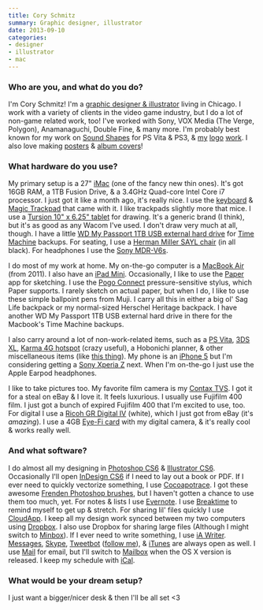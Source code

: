 ```yaml
---
title: Cory Schmitz
summary: Graphic designer, illustrator
date: 2013-09-10
categories:
- designer
- illustrator
- mac
---
```


### Who are you, and what do you do?

I'm Cory Schmitz! I'm a [graphic designer & illustrator](http://coryschmitz.com "Cory's website.") living in Chicago. I work with a variety of clients in the video game industry, but I do a lot of non-game related work, too! I've worked with Sony, VOX Media (The Verge, Polygon), Anamanaguchi, Double Fine, & many more. I'm probably best known for my work on [Sound Shapes][sound-shapes] for PS Vita & PS3, & [my](http://coryschmitz.com/filter/Branding/Sucker-Punch-Branding "Cory's Sucker Punch logo work.") [logo](http://coryschmitz.com/filter/Branding/Polygon-Branding "Cory's Polygon logo work.") [work](http://coryschmitz.com/filter/Branding/17-Bit-Branding "Cory's 17-Bit logo work."). I also love making [posters](http://coryschmitz.com/filter/Poster "Cory's posters.") & [album covers](http://coryschmitz.com/filter/Packaging "Cory's album covers.")!

### What hardware do you use?

My primary setup is a 27" [iMac][] (one of the fancy new thin ones). It's got 16GB RAM, a 1TB Fusion Drive, & a 3.4GHz Quad-core Intel Core i7 processor. I just got it like a month ago, it's really nice. I use the [keyboard][] & [Magic Trackpad][magic-trackpad] that came with it. I like trackpads slightly more that mice. I use a [Tursion 10" x 6.25" tablet][tursion] for drawing. It's a generic brand (I think), but it's as good as any Wacom I've used. I don't draw very much at all, though. I have a little [WD My Passport 1TB USB external hard drive][my-passport] for [Time Machine][time-machine] backups. For seating, I use a [Herman Miller SAYL chair][sayl] (in all black). For headphones I use the [Sony MDR-V6s][mdr-v6].

I do most of my work at home. My on-the-go computer is a [MacBook Air][macbook-air] (from 2011). I also have an [iPad Mini][ipad-mini]. Occasionally, I like to use the [Paper][paper-ios] app for sketching. I use the [Pogo Connect][connect.3] pressure-sensitive stylus, which Paper supports. I rarely sketch on actual paper, but when I do, I like to use these simple ballpoint pens from Muji. I carry all this in either a big ol' Sag Life backpack or my normal-sized Herschel Heritage backpack. I have another WD My Passport 1TB USB external hard drive in there for the Macbook's Time Machine backups.

I also carry around a lot of non-work-related items, such as a [PS Vita][vita], [3DS XL][3ds-xl], [Karma 4G hotspot][karma] (crazy useful), a Hobonichi planner, & other miscellaneous items (like [this thing][powerstation-mini]). My phone is an [iPhone 5][iphone-5] but I'm considering getting a [Sony Xperia Z][xperia-z] next. When I'm on-the-go I just use the Apple Earpod headphones.

I like to take pictures too. My favorite film camera is my [Contax TVS][tvs]. I got it for a steal on eBay & I love it. It feels luxurious. I usually use Fujifilm 400 film. I just got a bunch of expired Fujifilm 400 that I'm excited to use, too. For digital I use a [Ricoh GR Digital IV][gr-digital-iv] (white), which I just got from eBay (it's *amazing*). I use a 4GB [Eye-Fi card][eye-fi] with my digital camera, & it's really cool & works really well.

### And what software?

I do almost all my designing in [Photoshop CS6][photoshop] & [Illustrator CS6][illustrator]. Occasionally I'll open [InDesign CS6][indesign] if I need to lay out a book or PDF. If I ever need to quickly vectorize something, I use [Cocoapotrace][]. I got these awesome [Frenden Photoshop brushes](http://frenden.myshopify.com/products/photoshop_pencil_and_inking_brushes "Photoshop brushes by Frenden."), but I haven't gotten a chance to use them too much, yet. For notes & lists I use [Evernote][]. I use [Breaktime][] to remind myself to get up & stretch. For sharing lil' files quickly I use [CloudApp][]. I keep all my design work synced between my two computers using [Dropbox][]. I also use Dropbox for sharing large files (Although I might switch to [Minbox][]). If I ever need to write something, I use [iA Writer][ia-writer]. [Messages][], [Skype][], [Tweetbot][] ([follow me](https://twitter.com/coryschmitz/ "Cory's Twitter account.")), & [iTunes][] are always open as well. I use [Mail][] for email, but I'll switch to [Mailbox][] when the OS X version is released. I keep my schedule with [iCal][].

### What would be your dream setup?

I just want a bigger/nicer desk & then I'll be all set <3

[3ds-xl]: https://www.nintendo.com/3ds/features/ "A portable gaming console with a 3D screen."
[breaktime]: https://itunes.apple.com/us/app/breaktime/id427475982 "A Mac tool that reminds you to take regular breaks.."
[cloudapp]: https://www.getcloudapp.com/ "A cloud-based file sharing menubar app for Mac OS X."
[cocoapotrace]: http://www.geocities.jp/applescriptdepot/iWeb/AppleScriptDepot/Cocoapotrace.html "A Mac frontend software the potrace raster to vector software."
[connect.3]: https://tenonedesign.com/connect.php "A stylus for the iPad."
[dropbox]: https://www.dropbox.com/ "Online syncing and storage."
[evernote]: https://evernote.com/ "Online software for capturing notes."
[eye-fi]: http://web.archive.org/web/20220826080144/http://www.eyefi.com/ "Memory cards for cameras with built-in WiFi."
[gr-digital-iv]: http://web.archive.org/web/20160713151903/http://www.ricoh.com/r_dc/gr/gr_digital4/ "A 10 megapixel digital camera."
[ia-writer]: https://ia.net/writer/updates/ia-writer-for-mac "A full-screen writing tool for the Mac."
[ical]: https://en.wikipedia.org/wiki/Calendar_(Apple) "The calendar software included with macOS."
[illustrator]: https://www.adobe.com/products/illustrator.html "A vector graphics editor."
[imac]: https://www.apple.com/imac/ "An all-in-one computer."
[indesign]: https://www.adobe.com/products/indesign.html "A desktop/web publishing application."
[ipad-mini]: https://www.apple.com/ipad-mini/ "A 7.9 inch tablet device."
[iphone-5]: https://en.wikipedia.org/wiki/IPhone_5 "A smartphone."
[itunes]: https://www.apple.com/itunes/ "A jukebox application and online store."
[karma]: https://yourkarma.com/ "A portable WiFi hotspot."
[keyboard]: https://www.apple.com/keyboard/ "The keyboard."
[macbook-air]: https://www.apple.com/macbook-air/ "A very thin laptop."
[magic-trackpad]: https://en.wikipedia.org/wiki/Magic_Trackpad "A trackpad for desktop machines."
[mail]: https://en.wikipedia.org/wiki/Mail_(application) "The default Mac OS X mail client."
[mailbox]: http://www.mailboxapp.com/ "A email client."
[mdr-v6]: https://www.amazon.com/Sony-MDRV6-Studio-Monitor-Headphones/dp/B00001WRSJ "Studio headphones."
[messages]: https://en.wikipedia.org/wiki/Messages_(application) "A chat client for Mac."
[minbox]: http://web.archive.org/web/20221108205708/http://minbox.com/ "A tool for sending files between users fast."
[my-passport]: https://www.amazon.com/Passport-Portable-External-Drive-Storage/dp/B006Y5UV4A "A portable hard drive."
[paper-ios]: https://www.fiftythree.com/paper "A notebook/drawing app."
[photoshop]: https://www.adobe.com/products/photoshop.html "A bitmap image editor."
[powerstation-mini]: http://www.mophie.com/shop/universal-batteries/powerstation-mini-smartphones-usb-device "A portable charging station for mobile devices."
[sayl]: http://www.hermanmiller.com/products/seating/performance-work-chairs/sayl-chairs.html "A work chair."
[skype]: https://www.skype.com/en/ "Voice and video chat software."
[sound-shapes]: http://web.archive.org/web/20210913014720/http://www.soundshapesgame.com/home/public.html "A music platformer for the Vita and PS3."
[time-machine]: https://en.wikipedia.org/wiki/Time_Machine_(Mac_OS) "Backup software for the masses, included with Mac OS X 10.5."
[tursion]: https://www.amazon.com/Turcom-Tursion-Graphic-Drawing-TS-6610/dp/B00A40GPM8 "A digital drawing tablet."
[tvs]: http://www.submin.com/35mm/collection/contax/cameras/tvs.htm "A 35mm film camera."
[tweetbot]: https://tapbots.com/tweetbot/mac/ "A Twitter client for the Mac."
[vita]: https://www.playstation.com/en-us/explore/psvita/ "A portable gaming console."
[xperia-z]: http://www.sonymobile.com/global-en/products/phones/xperia-z/ "An Android-based smartphone."

